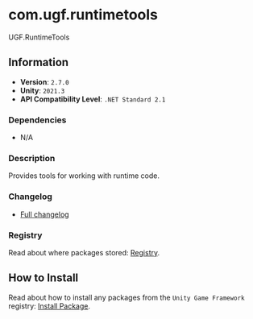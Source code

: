 # com.ugf.runtimetools

UGF.RuntimeTools

## Information

- **Version**: `2.7.0`
- **Unity**: `2021.3`
- **API Compatibility Level**: `.NET Standard 2.1`

### Dependencies

- N/A


### Description

Provides tools for working with runtime code.

### Changelog

- [Full changelog](changelog.md)

### Registry

Read about where packages stored: [Registry](https://github.com/unity-game-framework/organization/blob/main/docs/registry.md).

## How to Install

Read about how to install any packages from the `Unity Game Framework` registry: [Install Package](https://github.com/unity-game-framework/organization/blob/main/docs/install-packages.md).
